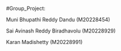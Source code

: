 #Group_Project:

Muni Bhupathi Reddy Dandu (M20228454)

Sai Avinash Reddy Biradhavolu (M20228929)

Karan Madishetty (M20228991)
